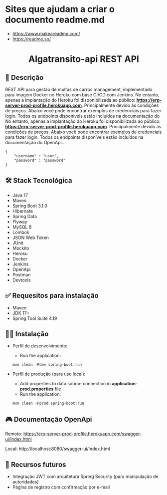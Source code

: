 # Sites que ajudam a criar o documento readme.md

*  https://www.makeareadme.com/
*  https://readme.so/ 

<h1 align="center">Algatransito-api REST API</h1>

## 📜 Descrição
REST API para gestão de multas de carros management, implementado para imagem Docker no Heroku com base CI/CD com Jenkins. No entanto, apenas a implantação do Heroku foi disponibilizada ao público: **https://erp-server-prod-profile.herokuapp.com**. Principalmente devido às condições de preços. Abaixo você pode encontrar exemplos de credenciais para fazer login. Todos os endpoints disponíveis estão incluídos na documentação do No entanto, apenas a implantação do Heroku foi disponibilizada ao público: **https://erp-server-prod-profile.herokuapp.com**. Principalmente devido às condições de preços. Abaixo você pode encontrar exemplos de credenciais para fazer login. Todos os endpoints disponíveis estão incluídos na documentação do OpenApi..
```
{
    "username" : "user",
    "password" : "password"
}
```

## 🛠 Stack Tecnológica
- Java 17
- Maven
- Spring Boot 3.1.0
- Hibernate
- Spring Data
- Flyway
- MySQL 8
- Lombok
- JSON Web Token
- JUnit
- Mockito
- Heroku
- Docker
- Jenkins
- OpenApi
- Postman
- Devtools

## ✅ Requesitos para instalação
- Maven
- JDK 17+
- Spring Tool Suite 4.19

## 🏃‍♂️ Instalação
- Perfil de desenvolvimento:
  - Run the application:
  ```
  mvn clean -Pdev spring-boot:run
  ```
  
- Perfil de produção (para uso local):
  - Add properties to data source connection in **application-prod.properties** file
  - Run the application:
  ```
  mvn clean -Pprod spring-boot:run
  ```
  
## 🎮 Documentação OpenApi

Remoto: https://erp-server-prod-profile.herokuapp.com/swagger-ui/index.html

Local: http://localhost:8080/swagger-ui/index.html

## 🎯 Recursos futuros
- Integração JWT com arquitetura Spring Security (para manipulação de autoridades)
- Página de registro com confirmação por e-mail